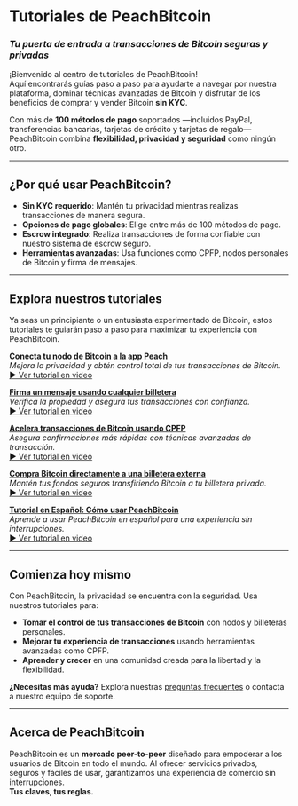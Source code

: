 # **Tutoriales de PeachBitcoin**  
### *Tu puerta de entrada a transacciones de Bitcoin seguras y privadas*

¡Bienvenido al centro de tutoriales de PeachBitcoin!  
Aquí encontrarás guías paso a paso para ayudarte a navegar por nuestra plataforma, dominar técnicas avanzadas de Bitcoin y disfrutar de los beneficios de comprar y vender Bitcoin **sin KYC**.

Con más de **100 métodos de pago** soportados —incluidos PayPal, transferencias bancarias, tarjetas de crédito y tarjetas de regalo— PeachBitcoin combina **flexibilidad, privacidad y seguridad** como ningún otro.

---

## ¿Por qué usar PeachBitcoin?
- **Sin KYC requerido**: Mantén tu privacidad mientras realizas transacciones de manera segura.  
- **Opciones de pago globales**: Elige entre más de 100 métodos de pago.  
- **Escrow integrado**: Realiza transacciones de forma confiable con nuestro sistema de escrow seguro.  
- **Herramientas avanzadas**: Usa funciones como CPFP, nodos personales de Bitcoin y firma de mensajes.

---

## Explora nuestros tutoriales

Ya seas un principiante o un entusiasta experimentado de Bitcoin, estos tutoriales te guiarán paso a paso para maximizar tu experiencia con PeachBitcoin.

**[Conecta tu nodo de Bitcoin a la app Peach](../btcnode-to-peachapp)**  
   *Mejora la privacidad y obtén control total de tus transacciones de Bitcoin.*  
   [▶ Ver tutorial en video](https://www.youtube.com/watch?v=xtvq2i3mIYg)

**[Firma un mensaje usando cualquier billetera](../sign-message)**  
   *Verifica la propiedad y asegura tus transacciones con confianza.*  
   [▶ Ver tutorial en video](https://www.youtube.com/watch?v=xgewSfhLgtY)

**[Acelera transacciones de Bitcoin usando CPFP](../accelerate-using-cpfp)**  
   *Asegura confirmaciones más rápidas con técnicas avanzadas de transacción.*  
   [▶ Ver tutorial en video](https://www.youtube.com/watch?v=24OtQkL0CxU)

**[Compra Bitcoin directamente a una billetera externa](../peachbitcoin-wallet)**  
   *Mantén tus fondos seguros transfiriendo Bitcoin a tu billetera privada.*  
   [▶ Ver tutorial en video](https://www.youtube.com/watch?v=d3STuVfFWfQ)

**[Tutorial en Español: Cómo usar PeachBitcoin](../peachbitcoin-in-spanish)**  
   *Aprende a usar PeachBitcoin en español para una experiencia sin interrupciones.*  
   [▶ Ver tutorial en video](https://www.youtube.com/watch?v=sVwSzTVIe6s)

---

## **Comienza hoy mismo**  

Con PeachBitcoin, la privacidad se encuentra con la seguridad. Usa nuestros tutoriales para:  
- **Tomar el control de tus transacciones de Bitcoin** con nodos y billeteras personales.  
- **Mejorar tu experiencia de transacciones** usando herramientas avanzadas como CPFP.  
- **Aprender y crecer** en una comunidad creada para la libertad y la flexibilidad.

**¿Necesitas más ayuda?** Explora nuestras [preguntas frecuentes](https://peachbitcoin.com/faqhome) o contacta a nuestro equipo de soporte.

---

## **Acerca de PeachBitcoin**  

PeachBitcoin es un **mercado peer-to-peer** diseñado para empoderar a los usuarios de Bitcoin en todo el mundo. Al ofrecer servicios privados, seguros y fáciles de usar, garantizamos una experiencia de comercio sin interrupciones.  
**Tus claves, tus reglas.**
